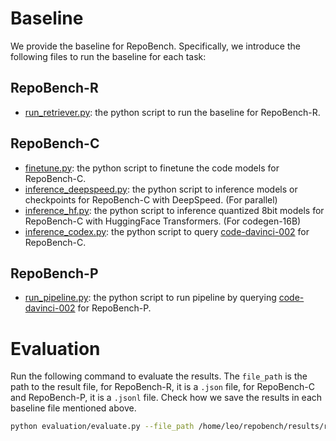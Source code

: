 # Baseline

We provide the baseline for RepoBench. Specifically, we introduce the following files to run the baseline for each task:

## RepoBench-R

- [run_retriever.py](run_retriever.py): the python script to run the baseline for RepoBench-R.

## RepoBench-C

- [finetune.py](finetune.py): the python script to finetune the code models for RepoBench-C.
- [inference_deepspeed.py](inference_deepspeed.py): the python script to inference models or checkpoints for RepoBench-C with DeepSpeed. (For parallel)
- [inference_hf.py](inference_hf.py): the python script to inference quantized 8bit models for RepoBench-C with HuggingFace Transformers. (For codegen-16B)
- [inference_codex.py](inference_codex.py): the python script to query [code-davinci-002](https://openai.com/blog/openai-codex) for RepoBench-C.

## RepoBench-P

- [run_pipeline.py](run_pipeline.py): the python script to run pipeline by querying [code-davinci-002](https://openai.com/blog/openai-codex) for RepoBench-P.

# Evaluation

Run the following command to evaluate the results. The `file_path` is the path to the result file, for RepoBench-R, it is a `.json` file, for RepoBench-C and RepoBench-P, it is a `.jsonl` file. Check how we save the results in each baseline file mentioned above.


```bash
python evaluation/evaluate.py --file_path /home/leo/repobench/results/retrieval/unixcoder/cross_file_first.json
```


